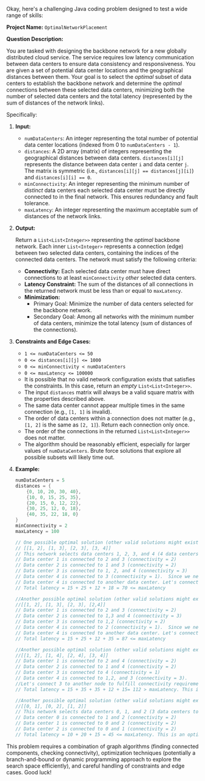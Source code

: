 Okay, here's a challenging Java coding problem designed to test a wide range of skills:

**Project Name:** `OptimalNetworkPlacement`

**Question Description:**

You are tasked with designing the backbone network for a new globally distributed cloud service. The service requires low latency communication between data centers to ensure data consistency and responsiveness. You are given a set of potential data center locations and the geographical distances between them.  Your goal is to select the *optimal* subset of data centers to establish the backbone network and determine the *optimal* connections between these selected data centers, minimizing both the number of selected data centers and the total latency (represented by the sum of distances of the network links).

Specifically:

1.  **Input:**
    *   `numDataCenters`: An integer representing the total number of potential data center locations (indexed from 0 to `numDataCenters - 1`).
    *   `distances`: A 2D array (matrix) of integers representing the geographical distances between data centers. `distances[i][j]` represents the distance between data center `i` and data center `j`.  The matrix is symmetric (i.e., `distances[i][j] == distances[j][i]`) and `distances[i][i] == 0`.
    *   `minConnectivity`: An integer representing the minimum number of *distinct* data centers each selected data center must be directly connected to in the final network. This ensures redundancy and fault tolerance.
    *   `maxLatency`: An integer representing the maximum acceptable sum of distances of the network links.

2.  **Output:**

    Return a `List<List<Integer>>` representing the *optimal* backbone network. Each inner `List<Integer>` represents a connection (edge) between two selected data centers, containing the indices of the connected data centers. The network must satisfy the following criteria:

    *   **Connectivity:** Each selected data center must have direct connections to at least `minConnectivity` *other* selected data centers.
    *   **Latency Constraint:** The sum of the distances of all connections in the returned network must be less than or equal to `maxLatency`.
    *   **Minimization:**
        *   Primary Goal: Minimize the number of data centers selected for the backbone network.
        *   Secondary Goal: Among all networks with the minimum number of data centers, minimize the total latency (sum of distances of the connections).

3.  **Constraints and Edge Cases:**

    *   `1 <= numDataCenters <= 50`
    *   `0 <= distances[i][j] <= 1000`
    *   `0 <= minConnectivity < numDataCenters`
    *   `0 <= maxLatency <= 100000`
    *   It is possible that no valid network configuration exists that satisfies the constraints. In this case, return an *empty* `List<List<Integer>>`.
    *   The input `distances` matrix will always be a valid square matrix with the properties described above.
    *   The same data center cannot appear multiple times in the same connection (e.g., `[1, 1]` is invalid).
    *   The order of data centers within a connection does not matter (e.g., `[1, 2]` is the same as `[2, 1]`).  Return each connection only once.
    *   The order of the connections in the returned `List<List<Integer>>` does not matter.
    *   The algorithm should be reasonably efficient, especially for larger values of `numDataCenters`. Brute force solutions that explore all possible subsets will likely time out.

4.  **Example:**

    ```java
    numDataCenters = 5
    distances = {
        {0, 10, 20, 30, 40},
        {10, 0, 15, 25, 35},
        {20, 15, 0, 12, 22},
        {30, 25, 12, 0, 18},
        {40, 35, 22, 18, 0}
    }
    minConnectivity = 2
    maxLatency = 100

    // One possible optimal solution (other valid solutions might exist):
    // [[1, 2], [1, 3], [2, 3], [3, 4]]
    // This network selects data centers 1, 2, 3, and 4 (4 data centers total)
    // Data center 1 is connected to 2 and 3 (connectivity = 2)
    // Data center 2 is connected to 1 and 3 (connectivity = 2)
    // Data center 3 is connected to 1, 2, and 4 (connectivity = 3)
    // Data center 4 is connected to 3 (connectivity = 1).  Since we need minConnectivity = 2, we must also add
    // Data center 4 is connected to another data center. Let's connect it to 1.
    // Total latency = 15 + 25 + 12 + 18 = 70 <= maxLatency

    //Another possible optimal solution (other valid solutions might exist):
    //[[1, 2], [1, 3], [2, 3], [2,4]]
    // Data center 1 is connected to 2 and 3 (connectivity = 2)
    // Data center 2 is connected to 1,3 and 4 (connectivity = 3)
    // Data center 3 is connected to 1,2 (connectivity = 2)
    // Data center 4 is connected to 2 (connectivity = 1).  Since we need minConnectivity = 2, we must also add
    // Data center 4 is connected to another data center. Let's connect it to 1.
    // Total latency = 15 + 25 + 12 + 35 = 87 <= maxLatency

    //Another possible optimal solution (other valid solutions might exist):
    //[[1, 2], [1, 4], [2, 4], [3, 4]]
    // Data center 1 is connected to 2 and 4 (connectivity = 2)
    // Data center 2 is connected to 1 and 4 (connectivity = 2)
    // Data center 3 is connected to 4 (connectivity = 1)
    // Data center 4 is connected to 1,2, and 3 (connectivity = 3).
    //Let's connect 3 to another node to fulfill connectivity requirement. Let's connect it to 2
    // Total latency = 15 + 35 + 35 + 12 + 15= 112 > maxLatency. This is an invalid solution

    //Another possible optimal solution (other valid solutions might exist):
    //[[0, 1], [0, 2], [1, 2]]
    // This network selects data centers 0, 1, and 2 (3 data centers total)
    // Data center 0 is connected to 1 and 2 (connectivity = 2)
    // Data center 1 is connected to 0 and 2 (connectivity = 2)
    // Data center 2 is connected to 0 and 1 (connectivity = 2)
    // Total latency = 10 + 20 + 15 = 45 <= maxLatency. This is an optimal solution since it uses 3 data centers and the connectivity requirement is satisfied. It also meets the latency constraint.
    ```

This problem requires a combination of graph algorithms (finding connected components, checking connectivity), optimization techniques (potentially a branch-and-bound or dynamic programming approach to explore the search space efficiently), and careful handling of constraints and edge cases. Good luck!
